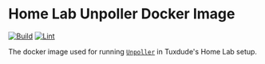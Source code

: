 # Home Lab Unpoller Docker Image

[![Build](https://github.com/TuxdudeHomeLab/docker-image-unpoller/actions/workflows/build.yml/badge.svg)](https://github.com/TuxdudeHomeLab/docker-image-unpoller/actions/workflows/build.yml) [![Lint](https://github.com/TuxdudeHomeLab/docker-image-unpoller/actions/workflows/lint.yml/badge.svg)](https://github.com/TuxdudeHomeLab/docker-image-unpoller/actions/workflows/lint.yml)

The docker image used for running [`Unpoller`](https://github.com/unpoller/unpoller) in Tuxdude's Home Lab setup.

